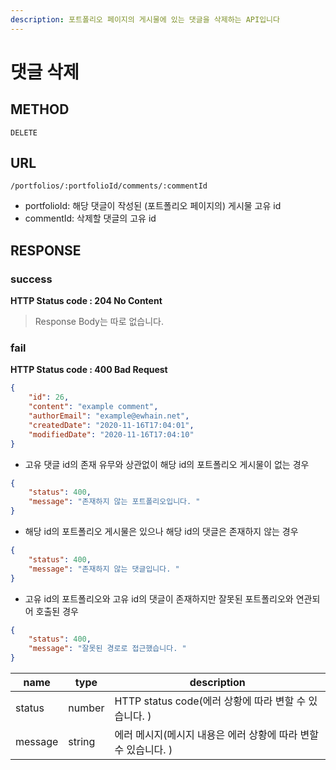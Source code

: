 ```yaml
---
description: 포트폴리오 페이지의 게시물에 있는 댓글을 삭제하는 API입니다
---
```


# 댓글 삭제

## METHOD

```text
DELETE
```

## URL

```text
/portfolios/:portfolioId/comments/:commentId
```

* portfolioId: 해당 댓글이 작성된 \(포트폴리오 페이지의\) 게시물 고유 id
* commentId: 삭제할 댓글의 고유 id

## RESPONSE

### success

**HTTP Status code : 204 No Content**

> Response Body는 따로 없습니다.  

### fail

**HTTP Status code : 400 Bad Request**

```json
{
    "id": 26,
    "content": "example comment",
    "authorEmail": "example@ewhain.net",
    "createdDate": "2020-11-16T17:04:01",
    "modifiedDate": "2020-11-16T17:04:10"
}
```

- 고유 댓글 id의 존재 유무와 상관없이 해당 id의 포트폴리오 게시물이 없는 경우

```json
{
    "status": 400,
    "message": "존재하지 않는 포트폴리오입니다. "
}
```

- 해당 id의 포트폴리오 게시물은 있으나 해당 id의 댓글은 존재하지 않는 경우

```json
{
    "status": 400,
    "message": "존재하지 않는 댓글입니다. "
}
```

- 고유 id의 포트폴리오와 고유 id의 댓글이 존재하지만 잘못된 포트폴리오와 연관되어 호출된 경우

```json
{
    "status": 400,
    "message": "잘못된 경로로 접근했습니다. "
}
```


| name    | type   | description                                                  |
| ------- | ------ | ------------------------------------------------------------ |
| status  | number | HTTP status code(에러 상황에 따라 변할 수 있습니다. )        |
| message | string | 에러 메시지(메시지 내용은 에러 상황에 따라 변할 수 있습니다. ) |